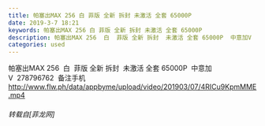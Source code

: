 ```yaml
---
title: 帕塞出MAX 256 白 菲版 全新 拆封 未激活 全套 65000P
date: 2019-3-7 18:21
keywords: 帕塞出MAX 256 白 菲版 全新 拆封 未激活 全套 65000P
description: 帕塞出MAX 256  白  菲版 全新 拆封  未激活 全套 65000P  中意加V  278796762  备注手机http://www.flw.ph/data/appbyme/upload/video/201903/07/4RICu9KpmMME.mp4
categories: used
---
```

<td class="t_f" id="postmessage_3176827">

帕塞出MAX 256  白  菲版 全新 拆封  未激活 全套 65000P  中意加V  278796762  备注手机<br/>
<a href="http://www.flw.ph/data/appbyme/upload/video/201903/07/4RICu9KpmMME.mp4" target="_blank">http://www.flw.ph/data/appbyme/upload/video/201903/07/4RICu9KpmMME.mp4</a></td>
###### 转载自[菲龙网]